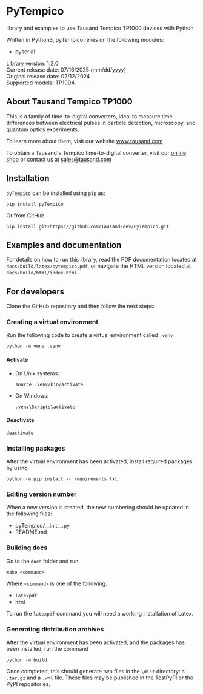 # PyTempico

library and examples to use Tausand Tempico TP1000 devices with Python

Written in Python3, pyTempico relies on the following modules:

- pyserial

Library version:       1.2.0<br/>
Current release date:  07/16/2025 (mm/dd/yyyy)<br/>
Original release date: 02/12/2024<br/>
Supported models:      TP1004.

## About Tausand Tempico TP1000

This is a family of time-to-digital converters, ideal to measure time differences between electrical pulses in particle detection, microscopy, and quantum optics experiments.

To learn more about them, visit our website www.tausand.com

To obtain a Tausand's Tempico time-to-digital converter, visit our [online shop](http://www.tausand.com/shop) or contact us at sales@tausand.com

## Installation

`pyTempico` can be installed using `pip` as: 

```
pip install pyTempico
```

Or from GitHub

```
pip install git+https://github.com/Tausand-dev/PyTempico.git
```

## Examples and documentation

For details on how to run this library, read the PDF documentation located at `docs/build/latex/pytempico.pdf`, or navigate the HTML version located at `docs/build/html/index.html`.

## For developers

Clone the GitHub repository and then follow the next steps:

### Creating a virtual environment

Run the following code to create a virtual environment called `.venv`

```
python -m venv .venv
```

#### Activate

- On Unix systems:
  
  ```
  source .venv/bin/activate
  ```

- On Windows:
  
  ```
  .venv\Scripts\activate
  ```

#### Deactivate

```
deactivate
```

### Installing packages

After the virtual environment has been activated, install required packages by using:

```
python -m pip install -r requirements.txt
```

### Editing version number

When a new version is created, the new numbering should be updated in the following files:

- pyTempico/\_\_init__.py 
- README.md

### Building docs

Go to the `docs` folder and run

```
make <command>
```

Where `<command>` is one of the following:

- `latexpdf`
- `html`

To run the `latexpdf` command you will need a working installation of Latex.

### Generating distribution archives

After the virtual environment has been activated, and the packages has been installed, run the command

```
python -m build
```

Once completed, this should generate two files in the `\dist` directory: a `.tar.gz` and a `.whl` file. These files may be published in the TestPyPI or the PyPI repositories.
